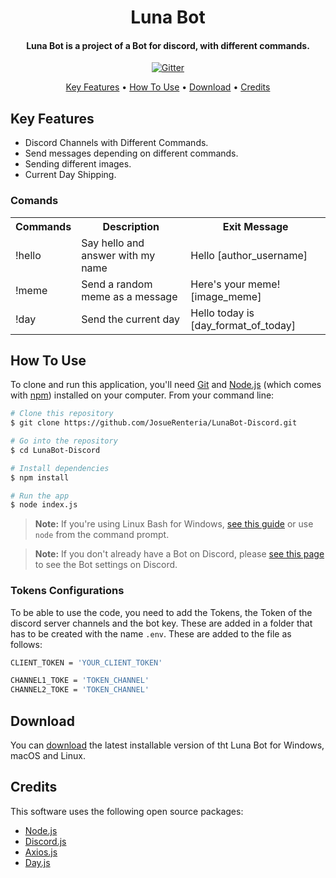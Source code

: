 <!--Logo and Name of the proyect-->
<h1 align="center">
  <!--<br><a href="https://github.com/JosueRenteria/LunaBot-Discord"><img src="" alt="Luna Bot (Discord)" width="200"></a><br>-->
  Luna Bot<br>
</h1>


<!--Description of Luna-->
<h4 align="center">Luna Bot is a project of a Bot for discord, with different commands.</h4>

<!--Diferents tecnologis that need the proyect-->
<p align="center">
  <a href="https://badge.fury.io/js/electron-markdownify"> <img src="https://badge.fury.io/js/electron-markdownify.svg" alt="Gitter"> </a>
</p>

<!--Links-->
<p align="center">
  <a href="#key-features">Key Features</a> •
  <a href="#how-to-use">How To Use</a> •
  <a href="#download">Download</a> •
  <a href="#credits">Credits</a> 
  <!--•
  <a href="#related">Related</a> •
  <a href="#license">License</a>-->
</p>

<!--Keys Feautures and Comands-->
## Key Features
* Discord Channels with Different Commands.
* Send messages depending on different commands.
* Sending different images.
* Current Day Shipping.

<!--List Comands-->
### Comands 
<table>
    <!--Headlines-->
    <tr>
      <th>Commands</th>
      <th>Description</th>
      <th>Exit Message</th>
    </tr>
    <!--Comand !hello-->
    <tr>
      <td>!hello</td>
      <td>Say hello and answer with my name</td>
      <td>Hello [author_username]</td>
    </tr>
    <!--Comand !meme-->
      <tr>
        <td>!meme</td>
        <td>Send a random meme as a message</td>
        <td>Here's your meme! [image_meme]</td>
      </tr>
    <!--Comand !day-->
        <tr>
          <td>!day</td>
          <td>Send the current day</td>
          <td>Hello today is [day_format_of_today]</td>
        </tr>
</table>

<!--Guide to using the Bot-->
## How To Use
To clone and run this application, you'll need [Git](https://git-scm.com) and [Node.js](https://nodejs.org/en/download/) (which comes with [npm](http://npmjs.com)) installed on your computer. From your command line:

```bash
# Clone this repository
$ git clone https://github.com/JosueRenteria/LunaBot-Discord.git

# Go into the repository
$ cd LunaBot-Discord

# Install dependencies
$ npm install

# Run the app
$ node index.js
```
> **Note:**
> If you're using Linux Bash for Windows, [see this guide](https://www.howtogeek.com/261575/how-to-run-graphical-linux-desktop-applications-from-windows-10s-bash-shell/) or use `node` from the command prompt.

> **Note:**
> If you don't already have a Bot on Discord, please [see this page](https://buddy.works/tutorials/how-to-build-a-discord-bot-in-node-js-for-beginners#part-1-discord-configuration) to see the Bot settings on Discord.

### Tokens Configurations

To be able to use the code, you need to add the Tokens, the Token of the discord server channels and the bot key. These are added in a folder that has to be created with the name `.env`. These are added to the file as follows:

```bash
CLIENT_TOKEN = 'YOUR_CLIENT_TOKEN'

CHANNEL1_TOKE = 'TOKEN_CHANNEL'
CHANNEL2_TOKE = 'TOKEN_CHANNEL'
```

<!--Latest Version-->
## Download
You can [download](https://github.com/JosueRenteria/LunaBot-Discord/releases/tag/v.3.0.0) the latest installable version of tht Luna Bot for Windows, macOS and Linux.

<!--Credits-->
## Credits
This software uses the following open source packages:

- [Node.js](https://nodejs.org/)
- [Discord.js](https://www.npmjs.com/package/discord.js/v/13.0.0-dev.fdad14099779e61cb84dcd1cb2497e0e853a6144)
- [Axios.js](https://axios-http.com/docs/intro)
- [Day.js](https://day.js.org/en/)
